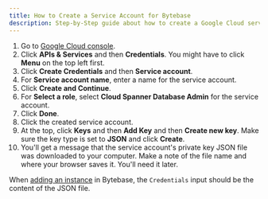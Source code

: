 ```yaml
---
title: How to Create a Service Account for Bytebase
description: Step-by-Step guide about how to create a Google Cloud service account used by Bytebase for Spanner
---
```


1. Go to [Google Cloud console](https://console.cloud.google.com/).
1. Click **APIs & Services** and then **Credentials**. You might have to click **Menu** on the top left first.
1. Click **Create Credentials** and then **Service account**.
1. For **Service account name**, enter a name for the service account.
1. Click **Create and Continue**.
1. For **Select a role**, select **Cloud Spanner Database Admin** for the service account.
1. Click **Done**.
1. Click the created service account.
1. At the top, click **Keys** and then **Add Key** and then **Create new key**. Make sure the key type is set to **JSON** and click **Create**.
1. You'll get a message that the service account's private key JSON file was downloaded to your computer. Make a note of the file name and where your browser saves it. You'll need it later.

When [adding an instance](/docs/get-started/step-by-step/add-an-instance/#add-an-instance) in Bytebase, the `Credentials` input should be the content of the JSON file.
